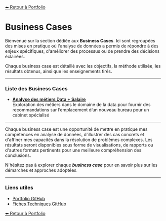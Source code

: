 [⬅ Retour à Portfolio](../../../README.md)

# Business Cases

Bienvenue sur la section dédiée aux **Business Cases**. Ici sont regroupées des mises en pratique où l'analyse de données a permis de répondre à des enjeux spécifiques, d'améliorer des processus ou de prendre des décisions éclairées.

Chaque business case est détaillé avec les objectifs, la méthode utilisée, les résultats obtenus, ainsi que les enseignements tirés. 

---

### Liste des Business Cases

- **[Analyse des métiers Data + Salaire](./Business-Case-Salaire-Metiers-Data.md)**  
Exploration des métiers dans le domaine de la data pour fournir des recommandations sur l’emplacement d’un nouveau bureau pour un cabinet spécialisé
     
---

Chaque business case est une opportunité de mettre en pratique mes compétences en analyse de données, d'illustrer des cas concrets et d'affiner mes capacités dans la résolution de problèmes complexes. Les résultats seront disponibles sous forme de visualisations, de rapports ou d'autres formats pertinents pour une meilleure compréhension des conclusions.

N'hésitez pas à explorer chaque ***business case*** pour en savoir plus sur les démarches et approches adoptées.

---

### Liens utiles

- [Portfolio GitHub](https://github.com/jpvt-data/Portfolio)
- [Fiches Techniques GitHub](https://github.com/jpvt-data/Outils-Tech)

[⬅ Retour à Portfolio](../../../README.md)
